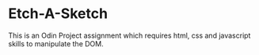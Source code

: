 # Etch-A-Sketch
This is an Odin Project assignment which requires html, css and javascript skills to manipulate the DOM.
